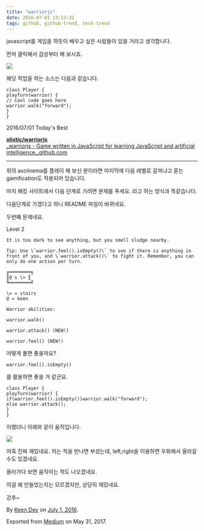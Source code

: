 ```yaml
---
title: "warriorjs"
date: 2016-07-01 13:12:31
tags: github, github-trend, tech-trend 
---
```



javascript를 게임을 하듯이 배우고 싶은 사람들이 있을 거라고 생각합니다.

먼저 클릭해서 감상부터 해 보시죠.

[![][image0]][anchor0]

해당 작업을 하는 소스는 다음과 같습니다.
    
    class Player {  
    playTurn(warrior) {  
    // Cool code goes here  
    warrior.walk("forward");  
    }  
    }

2016/07/01 Today's Best

[**olistic/warriorjs**  
_warriorjs - Game written in JavaScript for learning JavaScript and artificial intelligence._github.com][anchor1][][anchor2]

---

위의 asciinema를 플레이 해 보신 분이라면 마지막에 다음 레벨로 갈꺼냐고 묻는 gamification도 적용되어 있습니다.

마치 해킹 사이트에서 다음 단계로 가려면 문제를 푸세요. 라고 하는 방식과 똑같습니다.

다음단계로 가겠다고 하니 README 파일이 바뀌네요.

두번째 문제네요.

Level 2
    
    It is too dark to see anything, but you smell sludge nearby.

    Tip: Use \`warrior.feel().isEmpty()\` to see if there is anything in front of you, and \`warrior.attack()\` to fight it. Remember, you can only do one action per turn.

    ╔════════╗  
    ║@ s \> ║  
    ╚════════╝

    \> = stairs  
    @ = keen

    Warrior abilities:

    warrior.walk()

    warrior.attack() (NEW!)

    warrior.feel() (NEW!)

어떻게 풀면 좋을까요?
    
    warrior.feel().isEmpty()

를 활용하면 좋을 거 같군요.
    
    class Player {  
    playTurn(warrior) {  
    if(warrior.feel().isEmpty())warrior.walk("forward");  
    else warrior.attack();  
    }  
    }

이랬더니 아래와 같이 움직입니다.

[![][image1]][anchor3]

어흑 진짜 재밌네요. 저는 적을 만나면 부셨는데, left,right을 이용하면 우회해서 올라갈 수도 있겠네요.

올라가다 보면 움직이는 적도 나오겠네요.

이걸 왜 만들었는지는 모르겠지만, 상당히 재밌네요.

강추~

By [Keen Dev][anchor4] on [July 1, 2016][anchor5].

Exported from [Medium][anchor6] on May 31, 2017\.


[anchor0]: https://asciinema.org/a/0sp5lqs53k1ddr906dlli8p5k
[anchor1]: https://github.com/olistic/warriorjs "https://github.com/olistic/warriorjs"
[anchor2]: https://github.com/olistic/warriorjs
[anchor3]: https://asciinema.org/a/8ecgg38emzglhdrx1h0xazt8i
[anchor4]: https://medium.com/@keendev
[anchor5]: https://medium.com/p/870343ae8baa
[anchor6]: https://medium.com


[image0]: /images/1*ZnIo5UQUG6RhPD1oPx_JFw.png
[image1]: /images/1*dq3zWf4v1Ndlo0-6FbHDTg.pn